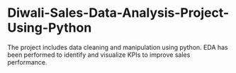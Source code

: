 # Diwali-Sales-Data-Analysis-Project-Using-Python
The project includes data cleaning and manipulation using python. EDA has been performed to identify and visualize KPIs to improve sales performance.
